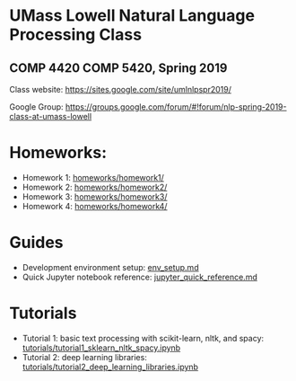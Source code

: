 # UMass Lowell Natural Language Processing Class
## COMP 4420 COMP 5420, Spring 2019
Class website: https://sites.google.com/site/umlnlpspr2019/

Google Group: https://groups.google.com/forum/#!forum/nlp-spring-2019-class-at-umass-lowell 

# Homeworks:
 - Homework 1: [homeworks/homework1/](homeworks/homework1/)
 - Homework 2: [homeworks/homework2/](homeworks/homework2/)
 - Homework 3: [homeworks/homework3/](homeworks/homework3/)
 - Homework 4: [homeworks/homework4/](homeworks/homework4/)

# Guides
 - Development environment setup: [env_setup.md](env_setup.md)
 - Quick Jupyter notebook reference: [jupyter_quick_reference.md](jupyter_quick_reference.md)
 
# Tutorials
 - Tutorial 1: basic text processing with scikit-learn, nltk, and spacy: [tutorials/tutorial1_sklearn_nltk_spacy.ipynb](tutorials/tutorial1_sklearn_nltk_spacy.ipynb)
 - Tutorial 2: deep learning libraries: [tutorials/tutorial2_deep_learning_libraries.ipynb](tutorials/tutorial2_deep_learning_libraries.ipynb)

  
